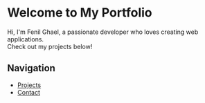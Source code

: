 # Welcome to My Portfolio  

Hi, I'm Fenil Ghael, a passionate developer who loves creating web applications.  
Check out my projects below!  

## Navigation  
- [Projects](projects.md)  
- [Contact](contact.md)  